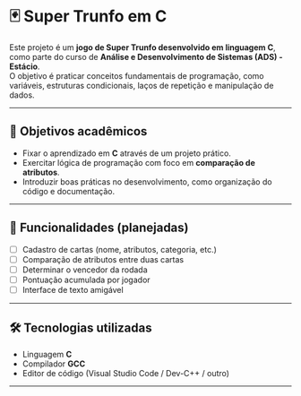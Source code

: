 # 🃏 Super Trunfo em C

Este projeto é um **jogo de Super Trunfo desenvolvido em linguagem C**, como parte do curso de **Análise e Desenvolvimento de Sistemas (ADS) - Estácio**.  
O objetivo é praticar conceitos fundamentais de programação, como variáveis, estruturas condicionais, laços de repetição e manipulação de dados.

---

## 🎯 Objetivos acadêmicos

- Fixar o aprendizado em **C** através de um projeto prático.
- Exercitar lógica de programação com foco em **comparação de atributos**.
- Introduzir boas práticas no desenvolvimento, como organização do código e documentação.

---

## 🚀 Funcionalidades (planejadas)

- [ ] Cadastro de cartas (nome, atributos, categoria, etc.)
- [ ] Comparação de atributos entre duas cartas
- [ ] Determinar o vencedor da rodada
- [ ] Pontuação acumulada por jogador
- [ ] Interface de texto amigável

---

## 🛠️ Tecnologias utilizadas

- Linguagem **C**
- Compilador **GCC**
- Editor de código (Visual Studio Code / Dev-C++ / outro)

---
